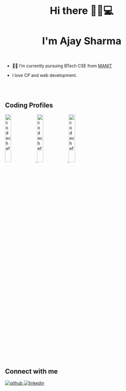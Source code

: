 
  
### <div align="center"><h1> Hi there 👋👨💻</h1></div>  
### <div align="center"> <h1> I'm Ajay Sharma </h1></div>  
  <br/>

- 👨‍🎓 I’m currently pursuing BTech CSE from [MANIT](http://www.manit.ac.in/)  
  

-  I love CP and web development.  
  

<br/>  




</td></tr></table>
<br/>  
<h2>Coding Profiles </h2>   
<div align="left">
<a href="https://www.codechef.com/users/ajaysh1" target="_blank">
<img src=https://cdn.codechef.com/sites/all/themes/abessive/cc-logo.png width=20% alt=codechef  />
</a>
 
<a href="https://codeforces.com/profile/ajay.16" target="_blank">
<img src=https://codeforces.org/s/0/images/codeforces-sponsored-by-ton.png width=20% alt=codechef  />
</a>  
<a href="https://leetcode.com/u/ajaysharma12/" target="_blank">
<img src=https://miro.medium.com/v2/resize:fit:1400/1*gBkMCGTAdSk4tu17SCa7RQ.png width=20% alt=codechef  />
</a>  
</div>  
<br/>
<h2>Connect with me</h2>  
<div align="left">
<a href="https://github.com/AjaySha1" target="_blank">
<img src=https://img.shields.io/badge/github-%2324292e.svg?&style=for-the-badge&logo=github&logoColor=white alt=github style="margin-bottom: 5px;" />
</a>
<a href="https://www.linkedin.com/in/ajay-sharma-9436741b0/details/education/" target="_blank">
<img src=https://img.shields.io/badge/linkedin-%231E77B5.svg?&style=for-the-badge&logo=linkedin&logoColor=white alt=linkedin style="margin-bottom: 5px;" />
</a>  
</div>  
 
<br/>
